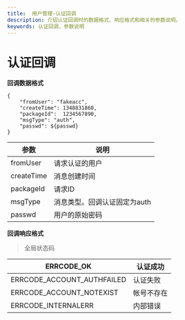 ```yaml
---
title:  用户管理-认证回调
description: 介绍认证回调时的数据格式、响应格式和相关的参数说明。
keywords: 认证回调，参数说明
---
```


# 认证回调

**回调数据格式**

```
{
    "fromUser": "fakeacc",
    "createTime": 1348831860,
    "packageId":  1234567890,
    "msgType": "auth",
    "passwd": ${passwd}
}
```

| 参数       | 说明                         |
| ---------- | ---------------------------- |
| fromUser   | 请求认证的用户               |
| createTime | 消息创建时间                 |
| packageId  | 请求ID                       |
| msgType    | 消息类型。回调认证固定为auth |
| passwd     | 用户的原始密码               |

**回调响应格式**

> 全局状态码

| ERRCODE_OK                 | 认证成功   |
| -------------------------- | ---------- |
| ERRCODE_ACCOUNT_AUTHFAILED | 认证失败   |
| ERRCODE_ACCOUNT_NOTEXIST   | 帐号不存在 |
| ERRCODE_INTERNALERR        | 内部错误   |